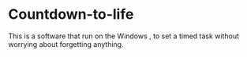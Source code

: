 # Countdown-to-life
 This is a software that run on the Windows , to set a timed task without worrying about forgetting anything.
